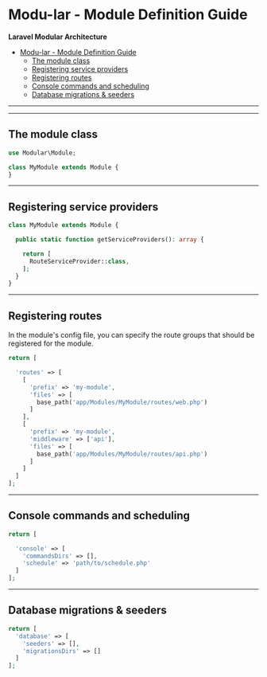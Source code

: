 # Modu-lar - Module Definition Guide

**Laravel Modular Architecture**

- [Modu-lar - Module Definition Guide](#modu-lar---module-definition-guide)
  - [The module class](#the-module-class)
  - [Registering service providers](#registering-service-providers)
  - [Registering routes](#registering-routes)
  - [Console commands and scheduling](#console-commands-and-scheduling)
  - [Database migrations \& seeders](#database-migrations--seeders)

***
***

## The module class

```php
use Modular\Module;

class MyModule extends Module {
}
```

***

## Registering service providers

```php
class MyModule extends Module {

  public static function getServiceProviders(): array {

    return [
      RouteServiceProvider::class,
    ];
  }
}
```

***

## Registering routes

In the module's config file, you can specify the route groups that should be registered for the module.

```php
return [

  'routes' => [
    [
      'prefix' => 'my-module',
      'files' => [
        base_path('app/Modules/MyModule/routes/web.php')
      ]
    ],
    [
      'prefix' => 'my-module',
      'middleware' => ['api'],
      'files' => [
        base_path('app/Modules/MyModule/routes/api.php')
      ]
    ]
  ]
];
```

***

## Console commands and scheduling

```php
return [

  'console' => [
    'commandsDirs' => [],
    'schedule' => 'path/to/schedule.php'
  ]
];
```

***

## Database migrations & seeders

```php
return [
  'database' => [
    'seeders' => [],
    'migrationsDirs' => []
  ]
];
```

